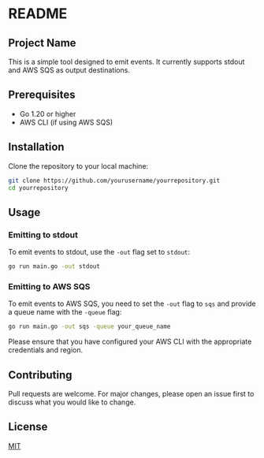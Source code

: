 # README

## Project Name

This is a simple tool designed to emit events. It currently supports stdout and AWS SQS as output destinations.

## Prerequisites

- Go 1.20 or higher
- AWS CLI (if using AWS SQS)

## Installation

Clone the repository to your local machine:

```bash
git clone https://github.com/yourusername/yourrepository.git
cd yourrepository
```

## Usage

### Emitting to stdout

To emit events to stdout, use the `-out` flag set to `stdout`:

```bash
go run main.go -out stdout
```

### Emitting to AWS SQS

To emit events to AWS SQS, you need to set the `-out` flag to `sqs` and provide a queue name with the `-queue` flag:

```bash
go run main.go -out sqs -queue your_queue_name
```

Please ensure that you have configured your AWS CLI with the appropriate credentials and region.

## Contributing

Pull requests are welcome. For major changes, please open an issue first to discuss what you would like to change.

## License

[MIT](https://choosealicense.com/licenses/mit/)
